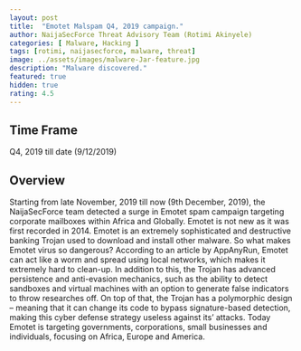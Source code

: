 ```yaml
---
layout: post
title:  "Emotet Malspam Q4, 2019 campaign."
author: NaijaSecForce Threat Advisory Team (Rotimi Akinyele)
categories: [ Malware, Hacking ]
tags: [rotimi, naijasecforce, malware, threat]
image: ../assets/images/malware-Jar-feature.jpg
description: "Malware discovered."
featured: true
hidden: true
rating: 4.5
---
```


## Time Frame
Q4, 2019 till date (9/12/2019)

## Overview
Starting from late November, 2019 till now (9th December, 2019), the NaijaSecForce team detected a surge in Emotet spam campaign targeting corporate mailboxes within Africa and Globally.
Emotet is not new as it was first recorded in 2014. Emotet is an extremely sophisticated and destructive banking Trojan used to download and install other malware. 
So what makes Emotet virus so dangerous? According to an article by AppAnyRun, Emotet can act like a worm and spread using local networks, which makes it extremely hard to clean-up. In addition to this, the Trojan has advanced persistence and anti-evasion mechanics, such as the ability to detect sandboxes and virtual machines with an option to generate false indicators to throw researches off. On top of that, the Trojan has a polymorphic design – meaning that it can change its code to bypass signature-based detection, making this cyber defense strategy useless against its’ attacks.
Today Emotet is targeting governments, corporations, small businesses and individuals, focusing on Africa, Europe and America.
